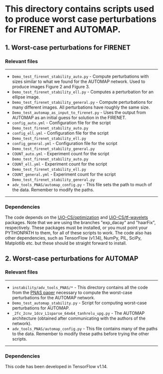# This directory contains scripts used to produce worst case perturbations for FIRENET and AUTOMAP.

## 1. Worst-case perturbations for FIRENET

### Relevant files

------------------------------

* `Demo_test_firenet_stability_auto.py` - Compute perturbations with sizes similar to what we found for the AUTOMAP network. Used to produce images Figure 2 and Figure 3.
* `Demo_test_firenet_stability_ell.py` - Computes a perturbation for an ellipse image. 
* `Demo_test_firenet_stability_general.py` - Compute perturbations for many different images. All perturbations have roughly the same size.
* `Demo_test_automap_as_input_to_firenet.py` - Uses the output from AUTOMAP as an initial guess for solution in the FIRENET.
* `config_auto.yml` - Configuration file for the script `Demo_test_firenet_stability_auto.py`
* `config_ell.yml` - Configuration file for the script `Demo_test_firenet_stability_ell.py`
* `config_general.yml` - Configuration file for the script `Demo_test_firenet_stability_general.py`
* `COUNT_auto.yml` - Experiment count for the script `Demo_test_firenet_stability_auto.py`
* `COUNT_ell.yml` - Experiment count for the script `Demo_test_firenet_stability_ell.py`
* `COUNT_general.yml` - Experiment count for the script `Demo_test_firenet_stability_general.py`
* `adv_tools_PNAS/automap_config.py` - This file sets the path to much of the data. Remember to modify the paths.

------------------------------

### Dependencies 

The code depends on the [UiO-CS/optimization](https://github.com/UiO-CS/optimization/tree/exp_decay) and [UiO-CS/tf-wavelets](https://github.com/UiO-CS/tf-wavelets/tree/haarFix) packages. Note that we are using the branches "exp_dacay" and "haarFix", respectively. These packages must be installed, or you must point your PYTHONPATH to them, for all of these scripts to work. The code also has other dependencies, such as TensorFlow (v1.14), NumPy, PIL, SciPy, Matplotlib etc. but these should be straight forward to install.  

## 2. Worst-case perturbations for AUTOMAP

### Relevant files

------------------------------

* `instability/adv_tools_PNAS/*` - This directory contains all the code from the [PNAS paper](https://doi.org/10.1073/pnas.1907377117) necessary to compute the worst-case perturbations for the AUTOMAP network.
* `Demo_test_automap_stability.py` - Script for computing worst-case perturbations for AUTOMAP.
* `_2fc_2cnv_1dcv_L1sparse_64x64_tanhrelu_upg.py` - The AUTOMAP architecture (obtained after communicating with the authors of the network).
* `adv_tools_PNAS/automap_config.py` - This file contains many of the paths to the data. Remember to modify these paths before trying the other scripts.

------------------------------

### Dependencies 

This code has been developed in TensorFlow v1.14.




